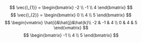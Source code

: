 $$
\vec{l_{1}} = \begin{bmatrix}
-2 \\
-1 \\
4
\end{bmatrix}
$$
$$
\vec{l_{2}} = \begin{bmatrix}
0 \\
4 \\
5 
\end{bmatrix}
$$
$$
\begin{vmatrix}
\hat{i}&\hat{j}&\hat{k}\\
-2 & -1 & 4 \\
0 & 4 & 5
\end{vmatrix}
$$
$$
\begin{bmatrix}
-1 \\
4 \\
5
\end{bmatrix}
$$
